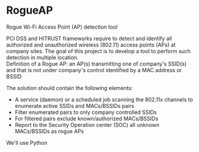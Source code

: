 # RogueAP
Rogue Wi-Fi Access Point (AP) detection tool

PCI DSS and HITRUST  frameworks require to detect and identify all authorized and unauthorized wireless (802.11) access points (APs) at company sites. The goal of this project is to develop a tool to perform such detection in multiple location.  
Definition of a Rogue AP: an AP(s) transmitting one of company's SSID(s) and that is not under company's control identified by a MAC address or BSSID

The solution should contain the following elements:
* A service (daemon) or a scheduled job scanning  the 802.11x channels to enumerate active SSIDs and MACs/BSSIDs pairs
* Filter enumerated pairs to only company controlled SSIDs 
* For filtered pairs exclude known/authorized MACs/BSSIDs 
* Report to the Security Operation center (SOC) all unknown MACs/BSSIDs as rogue APs

We'll use Python